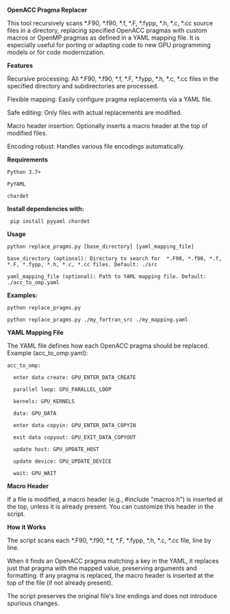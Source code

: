 **OpenACC Pragma Replacer**

This tool recursively scans *.F90, *.f90, *.f, *.F, *.fypp, *.h, *.c, *.cc source files in a directory, replacing specified OpenACC pragmas with custom macros or OpenMP pragmas as defined in a YAML mapping file. It is especially useful for porting or adapting code to new GPU programming models or for code modernization.

**Features**

Recursive processing: All *.F90, *.f90, *.f, *.F, *.fypp, *.h, *.c, *.cc files in the specified directory and subdirectories are processed.

Flexible mapping: Easily configure pragma replacements via a YAML file.

Safe editing: Only files with actual replacements are modified.

Macro header insertion: Optionally inserts a macro header at the top of modified files.

Encoding robust: Handles various file encodings automatically.

**Requirements**

    Python 3.7+
    
    PyYAML
    
    chardet
    

**Install dependencies with:**

     pip install pyyaml chardet
     
**Usage**

    python replace_pragms.py [base_directory] [yaml_mapping_file]
    
    base_directory (optional): Directory to search for  *.F90, *.f90, *.f, *.F, *.fypp, *.h, *.c, *.cc files. Default: ./src
    
    yaml_mapping_file (optional): Path to YAML mapping file. Default: ./acc_to_omp.yaml
    

**Examples:**

    python replace_pragms.py
    
    python replace_pragms.py ./my_fortran_src ./my_mapping.yaml
    

**YAML Mapping File**

The YAML file defines how each OpenACC pragma should be replaced.
Example (acc_to_omp.yaml):

    acc_to_omp:
    
      enter data create: GPU_ENTER_DATA_CREATE
      
      parallel loop: GPU_PARALLEL_LOOP
      
      kernels: GPU_KERNELS
      
      data: GPU_DATA
      
      enter data copyin: GPU_ENTER_DATA_COPYIN
      
      exit data copyout: GPU_EXIT_DATA_COPYOUT
      
      update host: GPU_UPDATE_HOST
      
      update device: GPU_UPDATE_DEVICE
      
      wait: GPU_WAIT


**Macro Header**

If a file is modified, a macro header (e.g., #include "macros.h") is inserted at the top, unless it is already present. You can customize this header in the script.


**How it Works**

The script scans each  *.F90, *.f90, *.f, *.F, *.fypp, *.h, *.c, *.cc file, line by line.

When it finds an OpenACC pragma matching a key in the YAML, it replaces just that pragma with the mapped value, preserving arguments and formatting.
If any pragma is replaced, the macro header is inserted at the top of the file (if not already present).

The script preserves the original file's line endings and does not introduce spurious changes.

